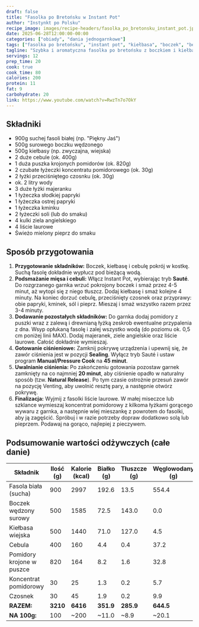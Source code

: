 ```yaml
---
draft: false  
title: "Fasolka po Bretońsku w Instant Pot"  
author: "Instynkt po Polsku"  
recipe_image: images/recipe-headers/fasolka_po_bretonsku_instant_pot.jpg  
date: 2025-06-28T12:00:00-00:00  
categories: ["obiady", "dania jednogarnkowe"]  
tags: ["fasolka po bretońsku", "instant pot", "kiełbasa", "boczek", "bez namaczania"]  
tagline: "Szybka i aromatyczna fasolka po bretońsku z boczkiem i kiełbasą, gotowana w Instant Pot bez wcześniejszego namaczania fasoli."  
servings: 12  
prep_time: 20  
cook: true  
cook_time: 80  
calories: 200
protein: 11
fat: 9
carbohydrate: 20 
link: https://www.youtube.com/watch?v=RwzTn7o7OkY  
---
```


## Składniki
*   900g suchej fasoli białej (np. "Piękny Jaś")
*   500g surowego boczku wędzonego
*   500g kiełbasy (np. zwyczajna, wiejska)
*   2 duże cebule (ok. 400g)
*   1 duża puszka krojonych pomidorów (ok. 820g)
*   2 czubate łyżeczki koncentratu pomidorowego (ok. 30g)
*   2 łyżki przeciśniętego czosnku (ok. 30g)
*   ok. 2 litry wody
*   3 duże łyżki majeranku
*   1 łyżeczka słodkiej papryki
*   1 łyżeczka ostrej papryki
*   1 łyżeczka kminku
*   2 łyżeczki soli (lub do smaku)
*   4 kulki ziela angielskiego
*   4 liście laurowe
*   Świeżo mielony pieprz do smaku

## Sposób przygotowania
1.  **Przygotowanie składników:** Boczek, kiełbasę i cebulę pokrój w kostkę. Suchą fasolę dokładnie wypłucz pod bieżącą wodą.
2.  **Podsmażanie mięsa i cebuli:** Włącz Instant Pot, wybierając tryb **Sauté**. Do rozgrzanego garnka wrzuć pokrojony boczek i smaż przez 4-5 minut, aż wytopi się z niego tłuszcz. Dodaj kiełbasę i smaż kolejne 4 minuty. Na koniec dorzuć cebulę, przeciśnięty czosnek oraz przyprawy: obie papryki, kminek, sól i pieprz. Mieszaj i smaż wszystko razem przez 3-4 minuty.
3.  **Dodawanie pozostałych składników:** Do garnka dodaj pomidory z puszki wraz z zalewą i drewnianą łyżką zeskrob ewentualne przypalenia z dna. Wsyp opłukaną fasolę i zalej wszystko wodą (do poziomu ok. 0,5 cm poniżej linii MAX). Dodaj majeranek, ziele angielskie oraz liście laurowe. Całość dokładnie wymieszaj.
4.  **Gotowanie ciśnieniowe:** Zamknij pokrywę urządzenia i upewnij się, że zawór ciśnienia jest w pozycji **Sealing**. Wyłącz tryb Sauté i ustaw program **Manual/Pressure Cook** na **45 minut**.
5.  **Uwalnianie ciśnienia:** Po zakończeniu gotowania pozostaw garnek zamknięty na co najmniej **20 minut**, aby ciśnienie opadło w naturalny sposób (tzw. **Natural Release**). Po tym czasie ostrożnie przesuń zawór na pozycję Venting, aby uwolnić resztę pary, a następnie otwórz pokrywę.
6.  **Finalizacja:** Wyjmij z fasolki liście laurowe. W małej miseczce lub szklance wymieszaj koncentrat pomidorowy z kilkoma łyżkami gorącego wywaru z garnka, a następnie wlej mieszankę z powrotem do fasolki, aby ją zagęścić. Spróbuj i w razie potrzeby dopraw dodatkowo solą lub pieprzem. Podawaj na gorąco, najlepiej z pieczywem.

## Podsumowanie wartości odżywczych (całe danie)

| Składnik                 | Ilość (g) | Kalorie (kcal) | Białko (g) | Tłuszcze (g) | Węglowodany (g) |
|--------------------------|-----------|----------------|------------|--------------|-----------------|
| Fasola biała (sucha)     | 900       | 2997           | 192.6      | 13.5         | 554.4           |
| Boczek wędzony surowy    | 500       | 1585           | 72.5       | 143.0        | 0.0             |
| Kiełbasa wiejska         | 500       | 1440           | 71.0       | 127.0        | 4.5             |
| Cebula                   | 400       | 160            | 4.4        | 0.4          | 37.2            |
| Pomidory krojone w puszce| 820       | 164            | 8.2        | 1.6          | 32.8            |
| Koncentrat pomidorowy    | 30        | 25             | 1.3        | 0.2          | 5.7             |
| Czosnek                  | 30        | 45             | 1.9        | 0.2          | 9.9             |
| **RAZEM:**               | **3210**  | **6416**       | **351.9**  | **285.9**    | **644.5**       |
| **NA 100g:**             | 100       | ~200           | ~11.0      | ~8.9         | ~20.1           |